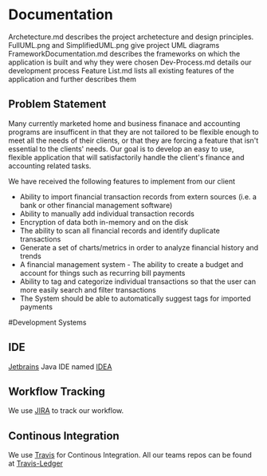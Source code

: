 # Documentation
Archetecture.md describes the project archetecture and design principles.
FullUML.png and SimplifiedUML.png give project UML diagrams
FrameworkDocumentation.md describes the frameworks on which the application is built and why they were chosen
Dev-Process.md details our development process
Feature List.md lists all existing features of the application and further describes them

## Problem Statement
Many currently marketed home and business finanace and accounting programs are insufficent in that they are not tailored to be flexible enough to meet all the needs of their clients, or that they are forcing a feature that isn't essential to the clients' needs. Our goal is to develop an easy to use, flexible application that will satisfactorily handle the client's finance and accounting related tasks.

We have received the following features to implement from our client
* Ability to import financial transaction records from extern sources (i.e. a bank
  or other financial management software)
* Ability to manually add individual transaction records
* Encryption of data both in-memory and on the disk
* The ability to scan all financial records and identify duplicate transactions
* Generate a set of charts/metrics in order to analyze financial history and trends
* A financial management system - The ability to create a budget and account for
  things such as recurring bill payments
* Ability to tag and categorize individual transactions so that the user can more
  easily search and filter transactions
* The System should be able to automatically suggest tags for imported payments


#Development Systems
## IDE
[Jetbrains] Java IDE named [IDEA]

## Workflow Tracking
We use [JIRA] to track our workflow.

## Continous Integration
We use [Travis] for Continous Integration. All our teams repos can be found at [Travis-Ledger]





[Jetbrains]:                          https://www.jetbrains.com/
[IDEA]:                               https://www.jetbrains.com/idea/
[Travis]:                             https://travis-ci.org/
[Travis-Ledger]:                      https://travis-ci.org/Ledger-Software/
[JIRA]:                               http://cjm721.com:8080/secure/RapidBoard.jspa
